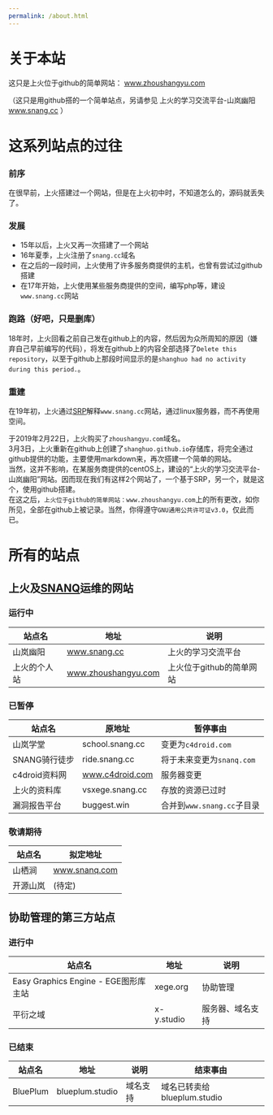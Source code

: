```yaml
---
permalink: /about.html
---
```

# 关于本站

这只是上火位于github的简单网站： www.zhoushangyu.com

（这只是用github搭的一个简单站点，另请参见 上火的学习交流平台-山岚幽阳 www.snang.cc ）

# 这系列站点的过往

### 前序
在很早前，上火搭建过一个网站，但是在上火初中时，不知道怎么的，源码就丢失了。

### 发展
- 15年以后，上火又再一次搭建了一个网站
- 16年夏季，上火注册了`snang.cc`域名
- 在之后的一段时间，上火使用了许多服务商提供的主机，也曾有尝试过github搭建
- 在17年开始，上火使用某些服务商提供的空间，编写php等，建设`www.snang.cc`网站

### 跑路（好吧，只是删库）
18年时，上火回看之前自己发在github上的内容，然后因为众所周知的原因（嫌弃自己早前编写的代码），将发在github上的内容全部选择了`Delete this repository`，以至于github上那段时间显示的是`shanghuo had no activity during this period.`。

### 重建
在19年初，上火通过[SRP](http://github.com/shanghuo/SRP/)解释`www.snang.cc`网站，通过linux服务器，而不再使用空间。

于2019年2月22日，上火购买了`zhoushangyu.com`域名。  
3月3日，上火重新在github上创建了`shanghuo.github.io`存储库，将完全通过github提供的功能，主要使用markdown来，再次搭建一个简单的网站。  
当然，这并不影响，在某服务商提供的centOS上，建设的“上火的学习交流平台-山岚幽阳”网站。因而现在我们有这样2个网站了，一个基于SRP，另一个，就是这个，使用github搭建。  
在这之后，`上火位于github的简单网站：www.zhoushangyu.com`上的所有更改，如你所见，全部在github上被记录。当然，你得遵守`GNU通用公共许可证v3.0`，仅此而已。

# 所有的站点

## 上火及[SNANQ](https://github.com/SNANQ/)运维的网站

### 运行中
站点名 | 地址 | 说明
----|----|--- 
山岚幽阳 | www.snang.cc | 上火的学习交流平台
上火的个人站 | www.zhoushangyu.com | 上火位于github的简单网站

### 已暂停
站点名 | 原地址 | 暂停事由
----|----|----
山岚学堂 | school.snang.cc | 变更为`c4droid.com`
SNANG骑行徒步 | ride.snang.cc | 将于未来变更为`snanq.com`
c4droid资料网 | www.c4droid.com | 服务器变更
上火的资料库 | vsxege.snang.cc | 存放的资源已过时
漏洞报告平台 | buggest.win | 合并到`www.snang.cc`子目录

### 敬请期待
站点名 | 拟定地址
----|----
山栖涧 | www.snanq.com
开源山岚 | (待定)

## 协助管理的第三方站点

### 进行中
站点名 | 地址 | 说明
----|----|---
Easy Graphics Engine - EGE图形库主站 | xege.org | 协助管理
平衍之域 | x-y.studio | 服务器、域名支持

### 已结束
站点名 | 地址 | 说明 | 结束事由
----|----|---|---
BluePlum | blueplum.studio | 域名支持 | 域名已转卖给blueplum.studio

<script src="http://www.snang.cc/lib/js/smd4.js"></script>  
<script>  
  //由于github的page中md，居然不支持表格！所以插入这段代码来兼容  
  var smd = new SMD4();  
  var p = document.getElementById("main_content").getElementsByTagName("p");  
  for(var i in p){ 
  console.log(p[i].innerHTML);
    if(p[i].innerHTML){  
      p[i].innerHTML=smd.run("\n"+p[i].innerHTML);  
    }  
  }  
</script>
